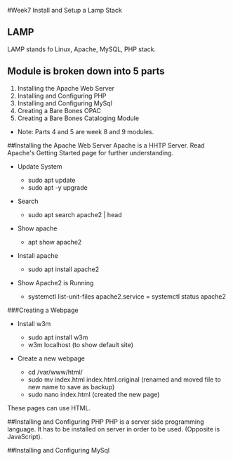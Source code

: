 #Week7 Install and Setup a Lamp Stack

## LAMP
LAMP stands fo Linux, Apache, MySQL, PHP stack. 

## Module is broken down into 5 parts 
1. Installing the Apache Web Server
2. Installing and Configuring PHP
3. Installing and Configuring MySql
4. Creating a Bare Bones OPAC
5. Creating a Bare Bones Cataloging Module

- Note: Parts 4 and 5 are week 8 and 9 modules.

##Installing the Apache Web Server
Apache is a HHTP Server. Read Apache's Getting Started page for further understanding. 

- Update System
  - sudo apt update
  - sudo apt -y upgrade

- Search 
  - sudo apt search apache2 | head

- Show apache
  - apt show apache2

- Install apache
  - sudo apt install apache2

- Show Apache2 is Running
  - systemctl list-unit-files apache2.service
  = systemctl status apache2

###Creating a Webpage

- Install w3m
  - sudo apt install w3m
  - w3m localhost (to show default site)

- Create a new webpage
  - cd /var/www/html/ 
  - sudo mv index.html index.html.original  (renamed and moved file to new name to save as backup)
  - sudo nano index.html (created the new page)

These pages can use HTML.

##Installing and Configuring PHP
PHP is a server side programming language. It has to be installed on server in order to be used. (Opposite is JavaScript). 



##Installing and Configuring MySql
